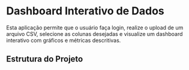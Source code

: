 # Dashboard Interativo de Dados

Esta aplicação permite que o usuário faça login, realize o upload de um arquivo CSV, selecione as colunas desejadas e visualize um dashboard interativo com gráficos e métricas descritivas.

## Estrutura do Projeto

